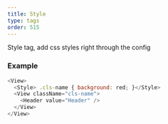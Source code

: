 ```yaml
---
title: Style
type: tags
order: 515
---
```


Style tag, add css styles right through the config

### Example 

```js
<View>
  <Style> .cls-name { background: red; }</Style>
  <View className="cls-name">
    <Header value="Header" />
  </View>
</View>
```

